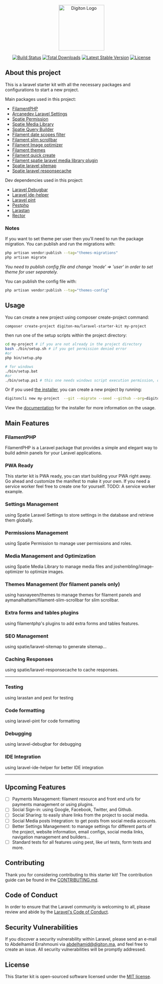 <p align="center">
    <a href="https://digiton.ma" target="_blank">
        <img src="https://avatars.githubusercontent.com/u/108480560?s=200&v=4" width="150" alt="Digiton Logo">
    </a>
</p>

<p align="center">
<a href="https://github.com/digiton-ma/laravel-starter-kit/actions"><img src="https://github.com/digiton-ma/laravel-starter-kit/workflows/run-tests/badge.svg" alt="Build Status"></a>
<a href="https://packagist.org/packages/digiton-ma/laravel-starter-kit"><img src="https://img.shields.io/packagist/dt/digiton-ma/laravel-starter-kit" alt="Total Downloads"></a>
<a href="https://packagist.org/packages/digiton-ma/laravel-starter-kit"><img src="https://img.shields.io/packagist/v/digiton-ma/laravel-starter-kit" alt="Latest Stable Version"></a>
<a href="https://packagist.org/packages/digiton-ma/laravel-starter-kit"><img src="https://img.shields.io/packagist/l/digiton-ma/laravel-starter-kit" alt="License"></a>
</p>

## About this project

This is a laravel starter kit with all the necessary packages and configurations to start a new project.

Main packages used in this project:
- [FilamentPHP](https://filamentphp.com)
- [Arcanedev Laravel Settings](https://github.com/ARCANEDEV/LaravelSettings)
- [Spatie Permission](https://spatie.be/docs/laravel-permission/v6/introduction)
- [Spatie Media Library](https://spatie.be/docs/laravel-medialibrary/v11/introduction)
- [Spatie Query Builder](https://spatie.be/docs/laravel-query-builder/v5/introduction)
- [Filament date scopes filter](https://github.com/aymanalhattami/filament-date-scopes-filter)
- [Filament slim scrollbar](https://github.com/aymanalhattami/filament-slim-scrollbar)
- [Filament Image optimizer](https://github.com/joshembling/image-optimizer)
- [Filament themes](https://github.com/hasnayeen/themes)
- [Filament quick create](https://github.com/awcodes/filament-quick-create)
- [Filament spatie laravel media library plugin](https://github.com/filamentphp/spatie-laravel-media-library-plugin)
- [Spatie laravel sitemap](https://github.com/spatie/laravel-sitemap)
- [Spatie laravel responsecache](https://github.com/spatie/laravel-responsecache)

Dev dependencies used in this project:
- [Laravel Debugbar](https://github.com/barryvdh/laravel-debugbar)
- [Laravel ide-helper](https://github.com/barryvdh/laravel-ide-helper)
- [Laravel pint](https://laravel.com/docs/11.x/pint)
- [Pestphp](https://pestphp.com/)
- [Larastan](https://github.com/larastan/larastan)
- [Rector](https://github.com/rectorphp/rector)

### Notes
If you want to set theme per user then you'll need to run the package migration. You can publish and run the migrations with:

```bash
php artisan vendor:publish --tag="themes-migrations"
php artisan migrate
```
_You need to publish config file and change 'mode' => 'user' in order to set theme for user separately._

You can publish the config file with:
```bash
php artisan vendor:publish --tag="themes-config"
```

## Usage
You can create a new project using composer create-project command:

```bash
composer create-project digiton-ma/laravel-starter-kit my-project
```
then run one of the setup scripts within the project directory:

```bash
cd my-project # if you are not already in the project directory
bash ./bin/setup.sh # if you get permission denied error
#or
php bin/setup.php

# for windows
./bin/setup.bat
#or
./bin/setup.ps1 # this one needs windows script execution permission, open powershell as admin and run this command: Set-ExecutionPolicy RemoteSigned
```

Or if you used [the installer](https://github.com/digiton-ma/installer), you can create a new project by running:

```bash
digitoncli new my-project  --git --migrate --seed --github --org=digiton-ma
```
View the [documentation](https://github.com/digiton-ma/installer) for the installer for more information on the usage.

## Main Features

### FilamentPHP
FilamentPHP is a Laravel package that provides a simple and elegant way to build admin panels for your Laravel applications.

### PWA Ready
This starter kit is PWA ready, you can start building your PWA right away. 
Go ahead and customize the manifest to make it your own. 
If you need a service worker feel free to create one for yourself.
TODO: A service worker example.

### Settings Management
using Spatie Laravel Settings to store settings in the database and retrieve them globally.

### Permissions Management
using Spatie Permission to manage user permissions and roles.

### Media Management and Optimization
using Spatie Media Library to manage media files and joshembling/image-optimizer to optimize images.

### Themes Management (for filament panels only)
using hasnayeen/themes to manage themes for filament panels and aymanalhattami/filament-slim-scrollbar for slim scrollbar.

### Extra forms and tables plugins
using filamentphp's plugins to add extra forms and tables features.

### SEO Management
using spatie/laravel-sitemap to generate sitemap...

### Caching Responses
using spatie/laravel-responsecache to cache responses.

---

### Testing
using larastan and pest for testing

### Code formatting
using laravel-pint for code formatting

### Debugging
using laravel-debugbar for debugging

### IDE Integration
using laravel-ide-helper for better IDE integration

---

## Upcoming Features
- [ ] Payments Management: filament resource and front end urls for payments management or using plugins.
- [ ] Social Sign-in: using Google, Facebook, Twitter, and Github.
- [ ] Social Sharing: to easily share links from the project to social media.
- [ ] Social Media posts Integration: to get posts from social media accounts.
- [ ] Better Settings Management: to manage settings for different parts of the project, website information, email configs, social media links, navigation management and builders...
- [ ] Standard tests for all features using pest, like url tests, form tests and more.

## Contributing

Thank you for considering contributing to this starter kit! The contribution guide can be found in the [CONTRIBUTING.md](.github/CONTRIBUTING.md).

## Code of Conduct

In order to ensure that the Laravel community is welcoming to all, please review and abide by the [Laravel's Code of Conduct](https://laravel.com/docs/contributions#code-of-conduct).

## Security Vulnerabilities

If you discover a security vulnerability within Laravel, please send an e-mail to Abdelhamid Errahmouni via [abdelhamid@digiton.ma](mailto:abdelhamid@digiton.ma), and feel free to create an issue. All security vulnerabilities will be promptly addressed.

## License

This Starter kit is open-sourced software licensed under the [MIT license](https://opensource.org/licenses/MIT).
